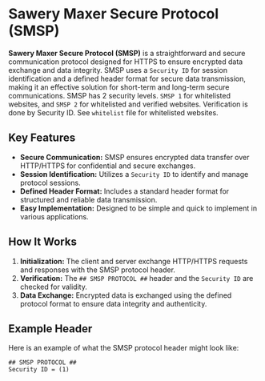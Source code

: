 # Sawery Maxer Secure Protocol (SMSP)

**Sawery Maxer Secure Protocol (SMSP)** is a straightforward and secure communication protocol designed for HTTPS to ensure encrypted data exchange and data integrity. SMSP uses a `Security ID` for session identification and a defined header format for secure data transmission, making it an effective solution for short-term and long-term secure communications. SMSP has 2 security levels. `SMSP 1` for whitelisted websites, and `SMSP 2` for whitelisted and verified websites. Verification is done by Security ID. See `whitelist` file for whitelisted websites.

## Key Features

- **Secure Communication:** SMSP ensures encrypted data transfer over HTTP/HTTPS for confidential and secure exchanges.
- **Session Identification:** Utilizes a `Security ID` to identify and manage protocol sessions.
- **Defined Header Format:** Includes a standard header format for structured and reliable data transmission.
- **Easy Implementation:** Designed to be simple and quick to implement in various applications.

## How It Works

1. **Initialization:** The client and server exchange HTTP/HTTPS requests and responses with the SMSP protocol header.
2. **Verification:** The `## SMSP PROTOCOL ##` header and the `Security ID` are checked for validity.
3. **Data Exchange:** Encrypted data is exchanged using the defined protocol format to ensure data integrity and authenticity.

## Example Header

Here is an example of what the SMSP protocol header might look like:

```plaintext
## SMSP PROTOCOL ##
Security ID = (1)
